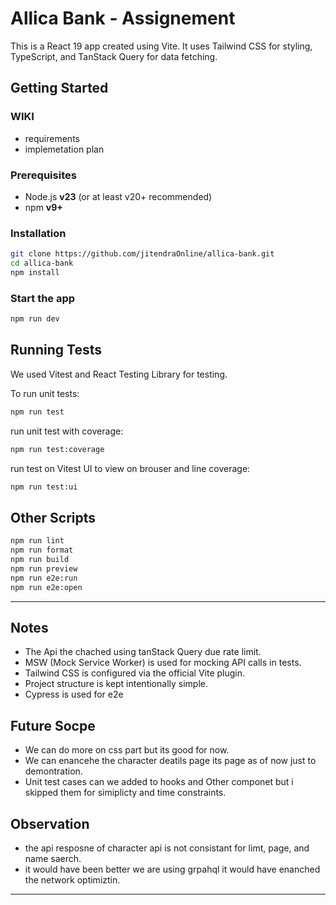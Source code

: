 # Allica Bank - Assignement

This is a React 19 app created using Vite. It uses Tailwind CSS for styling, TypeScript, and TanStack Query for data fetching.

## Getting Started

### WIKI

- requirements
- implemetation plan

### Prerequisites

- Node.js **v23** (or at least v20+ recommended)
- npm **v9+**

### Installation

```bash
git clone https://github.com/jitendraOnline/allica-bank.git
cd allica-bank
npm install
```

### Start the app

```bash
npm run dev
```

## Running Tests

We used Vitest and React Testing Library for testing.

To run unit tests:

```bash
npm run test
```

run unit test with coverage:

```bash
npm run test:coverage
```

run test on Vitest UI to view on brouser and line coverage:

```bash
npm run test:ui
```

## Other Scripts

```bash
npm run lint
npm run format
npm run build
npm run preview
npm run e2e:run
npm run e2e:open
```

---

## Notes
- The Api the chached using tanStack Query due rate limit.
- MSW (Mock Service Worker) is used for mocking API calls in tests.
- Tailwind CSS is configured via the official Vite plugin.
- Project structure is kept intentionally simple.
- Cypress is used for e2e

## Future Socpe
- We can do more on css part but its good for now.
- We can enancehe the character deatils page its page as of now just to demontration.
- Unit test cases can we added to hooks and Other componet but i skipped them for simiplicty and time constraints.

## Observation
- the api resposne of character api is not consistant for limt, page, and name saerch.
- it would have been better we are using grpahql it would have enanched the network optimiztin.

---
